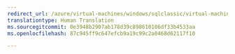 ```yaml
---
redirect_url: /azure/virtual-machines/windows/sqlclassic/virtual-machines-windows-classic-sql-onprem-availability
translationtype: Human Translation
ms.sourcegitcommit: 0e3948b2907ab178d39c898610106df33b4533aa
ms.openlocfilehash: 87c945ff9c647efcb9a19c99c2a0468d62117f10

---
```



<!--HONumber=Feb17_HO2-->


